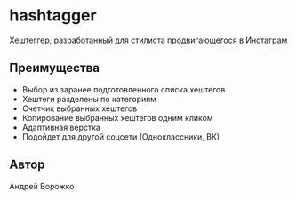 # hashtagger
Хештеггер, разработанный для стилиста продвигающегося в Инстаграм

## Преимущества
- Выбор из заранее подготовленного списка хештегов
- Хештеги разделены по категориям
- Счетчик выбранных хештегов
- Копирование выбранных хештегов одним кликом
- Адаптивная верстка
- Подойдет для другой соцсети (Одноклассники, ВК)

## Автор
Андрей Ворожко
